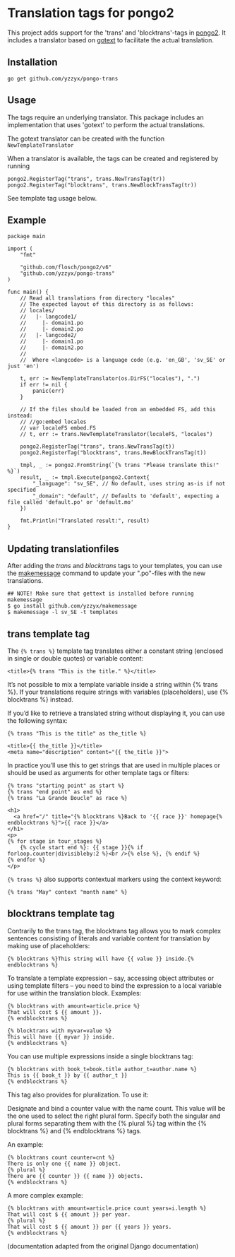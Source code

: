 
# Translation tags for pongo2

This project adds support for the 'trans' and 'blocktrans'-tags in [pongo2](https://github.com/flosch/pongo2).
It includes a translator based on [gotext](https://github.com/leonelquinteros/gotext) to  facilitate
the actual translation.

## Installation

```
go get github.com/yzzyx/pongo-trans
```

## Usage

The tags require an underlying translator. This package includes
an implementation that uses 'gotext' to perform the actual translations.

The gotext translator can be created with the function `NewTemplateTranslator`

When a translator is available, the tags can be created and registered by running

```
pongo2.RegisterTag("trans", trans.NewTransTag(tr))
pongo2.RegisterTag("blocktrans", trans.NewBlockTransTag(tr))
```

See template tag usage below.

## Example

```
package main

import (
    "fmt"

    "github.com/flosch/pongo2/v6"
    "github.com/yzzyx/pongo-trans"
)

func main() {
    // Read all translations from directory "locales"
    // The expected layout of this directory is as follows:
    // locales/
    //   |- langcode1/
    //     |- domain1.po
    //     |- domain2.po
    //   |- langcode2/
    //     |- domain1.po
    //     |- domain2.po
    //
    //  Where <langcode> is a language code (e.g. 'en_GB', 'sv_SE' or just 'en')
    
    t, err := NewTemplateTranslator(os.DirFS("locales"), ".")
    if err != nil {
        panic(err)
    }
    
    // If the files should be loaded from an embedded FS, add this instead:
    // //go:embed locales
    // var localeFS embed.FS
    // t, err := trans.NewTemplateTranslator(localeFS, "locales")

    pongo2.RegisterTag("trans", trans.NewTransTag(t))
    pongo2.RegisterTag("blocktrans", trans.NewBlockTransTag(t))

    tmpl, _ := pongo2.FromString(`{% trans "Please translate this!" %}`)
    result, _ := tmpl.Execute(pongo2.Context{
        "_language": "sv_SE", // No default, uses string as-is if not specified
        "_domain": "default", // Defaults to 'default', expecting a file called 'default.po' or 'default.mo'
    })

    fmt.Println("Translated result:", result)
}
```

## Updating translationfiles

After adding the *trans* and *blocktrans* tags to your templates, you can use the [makemessage](https://github.com/yzzyx/makemessage)
command to update your ".po"-files with the new translations.

```
## NOTE! Make sure that gettext is installed before running makemessage
$ go install github.com/yzzyx/makemessage
$ makemessage -l sv_SE -t templates
```


## trans template tag


The `{% trans %}` template tag translates either a constant string (enclosed in single or double quotes) or variable content:

```
<title>{% trans "This is the title." %}</title>
```

It’s not possible to mix a template variable inside a string within {% trans %}. If your translations require strings with variables (placeholders), use {% blocktrans %} instead.

If you’d like to retrieve a translated string without displaying it, you can use the following syntax:

```
{% trans "This is the title" as the_title %}

<title>{{ the_title }}</title>
<meta name="description" content="{{ the_title }}">
```


In practice you’ll use this to get strings that are used in multiple places or should be used as arguments for other template tags or filters:

```
{% trans "starting point" as start %}
{% trans "end point" as end %}
{% trans "La Grande Boucle" as race %}

<h1>
  <a href="/" title="{% blocktrans %}Back to '{{ race }}' homepage{% endblocktrans %}">{{ race }}</a>
</h1>
<p>
{% for stage in tour_stages %}
    {% cycle start end %}: {{ stage }}{% if forloop.counter|divisibleby:2 %}<br />{% else %}, {% endif %}
{% endfor %}
</p>
```

`{% trans %}` also supports contextual markers using the context keyword:

```
{% trans "May" context "month name" %}
```

## blocktrans template tag

Contrarily to the trans tag, the blocktrans tag allows you to mark complex sentences consisting of literals and variable content for translation by making use of placeholders:

```
{% blocktrans %}This string will have {{ value }} inside.{% endblocktrans %}
```

To translate a template expression – say, accessing object attributes or using template filters – you need to bind the expression to a local variable for use within the translation block. Examples:

```
{% blocktrans with amount=article.price %}
That will cost $ {{ amount }}.
{% endblocktrans %}

{% blocktrans with myvar=value %}
This will have {{ myvar }} inside.
{% endblocktrans %}
```

You can use multiple expressions inside a single blocktrans tag:

```
{% blocktrans with book_t=book.title author_t=author.name %}
This is {{ book_t }} by {{ author_t }}
{% endblocktrans %}
```

This tag also provides for pluralization. To use it:

Designate and bind a counter value with the name count. This value will be the one used to select the right plural form.
Specify both the singular and plural forms separating them with the {% plural %} tag within the {% blocktrans %} and {% endblocktrans %} tags.

An example:

```
{% blocktrans count counter=cnt %}
There is only one {{ name }} object.
{% plural %}
There are {{ counter }} {{ name }} objects.
{% endblocktrans %}
```

A more complex example:

```
{% blocktrans with amount=article.price count years=i.length %}
That will cost $ {{ amount }} per year.
{% plural %}
That will cost $ {{ amount }} per {{ years }} years.
{% endblocktrans %}
```

(documentation adapted from the original Django documentation)
